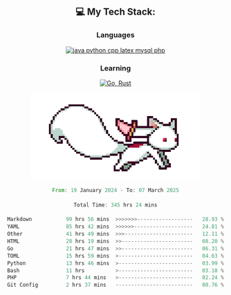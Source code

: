 
<div align="center">
<br>

## 💻 My Tech Stack:

### Languages

[![java python cpp latex mysql php](https://skillicons.dev/icons?i=java,python,cpp,latex,mysql,php)](https://skillicons.dev)

### Learning

[![Go, Rust](https://skillicons.dev/icons?i=go,rust)](https://skillicons.dev)

<center>

<img src="kyubey.gif" alt="Alt-Text" title="" >

</center>


<!--START_SECTION:waka-->

```rust
From: 19 January 2024 - To: 07 March 2025

Total Time: 345 hrs 24 mins

Markdown           99 hrs 56 mins  >>>>>>>------------------   28.93 %
YAML               85 hrs 42 mins  >>>>>>-------------------   24.81 %
Other              41 hrs 49 mins  >>>----------------------   12.11 %
HTML               28 hrs 19 mins  >>-----------------------   08.20 %
Go                 21 hrs 47 mins  >>-----------------------   06.31 %
TOML               15 hrs 59 mins  >------------------------   04.63 %
Python             13 hrs 46 mins  >------------------------   03.99 %
Bash               11 hrs          >------------------------   03.18 %
PHP                7 hrs 44 mins   >------------------------   02.24 %
Git Config         2 hrs 37 mins   -------------------------   00.76 %
```

<!--END_SECTION:waka-->
